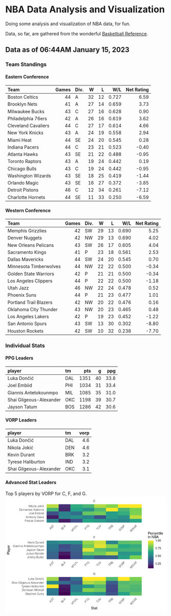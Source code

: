 # NBA Data Analysis and Visualization

Doing some analysis and visualization of NBA data, for fun.

Data, so far, are gathered from the wonderful [Basketball
Reference](https://www.basketball-reference.com/).

## Data as of 06:44AM January 15, 2023

### Team Standings

#### Eastern Conference

| Team                | Games | Div. |   W |   L |   W/L | Net Rating |
|:--------------------|------:|:-----|----:|----:|------:|-----------:|
| Boston Celtics      |    44 | A    |  32 |  12 | 0.727 |       6.59 |
| Brooklyn Nets       |    41 | A    |  27 |  14 | 0.659 |       3.73 |
| Milwaukee Bucks     |    43 | C    |  27 |  16 | 0.628 |       0.90 |
| Philadelphia 76ers  |    42 | A    |  26 |  16 | 0.619 |       3.62 |
| Cleveland Cavaliers |    44 | C    |  27 |  17 | 0.614 |       4.66 |
| New York Knicks     |    43 | A    |  24 |  19 | 0.558 |       2.94 |
| Miami Heat          |    44 | SE   |  24 |  20 | 0.545 |       0.28 |
| Indiana Pacers      |    44 | C    |  23 |  21 | 0.523 |      -0.40 |
| Atlanta Hawks       |    43 | SE   |  21 |  22 | 0.488 |      -0.95 |
| Toronto Raptors     |    43 | A    |  19 |  24 | 0.442 |       0.19 |
| Chicago Bulls       |    43 | C    |  19 |  24 | 0.442 |      -0.95 |
| Washington Wizards  |    43 | SE   |  18 |  25 | 0.419 |      -1.44 |
| Orlando Magic       |    43 | SE   |  16 |  27 | 0.372 |      -3.85 |
| Detroit Pistons     |    46 | C    |  12 |  34 | 0.261 |      -7.12 |
| Charlotte Hornets   |    44 | SE   |  11 |  33 | 0.250 |      -6.59 |

#### Western Conference

| Team                   | Games | Div. |   W |   L |   W/L | Net Rating |
|:-----------------------|------:|:-----|----:|----:|------:|-----------:|
| Memphis Grizzlies      |    42 | SW   |  29 |  13 | 0.690 |       5.25 |
| Denver Nuggets         |    42 | NW   |  29 |  13 | 0.690 |       4.02 |
| New Orleans Pelicans   |    43 | SW   |  26 |  17 | 0.605 |       4.04 |
| Sacramento Kings       |    41 | P    |  23 |  18 | 0.561 |       2.53 |
| Dallas Mavericks       |    44 | SW   |  24 |  20 | 0.545 |       0.70 |
| Minnesota Timberwolves |    44 | NW   |  22 |  22 | 0.500 |      -0.34 |
| Golden State Warriors  |    42 | P    |  21 |  21 | 0.500 |      -0.34 |
| Los Angeles Clippers   |    44 | P    |  22 |  22 | 0.500 |      -1.18 |
| Utah Jazz              |    46 | NW   |  22 |  24 | 0.478 |       0.52 |
| Phoenix Suns           |    44 | P    |  21 |  23 | 0.477 |       1.01 |
| Portland Trail Blazers |    42 | NW   |  20 |  22 | 0.476 |       0.16 |
| Oklahoma City Thunder  |    43 | NW   |  20 |  23 | 0.465 |       0.48 |
| Los Angeles Lakers     |    42 | P    |  19 |  23 | 0.452 |      -1.22 |
| San Antonio Spurs      |    43 | SW   |  13 |  30 | 0.302 |      -8.80 |
| Houston Rockets        |    42 | SW   |  10 |  32 | 0.238 |      -7.70 |

### Individual Stats

#### PPG Leaders

| player                  | tm  |  pts |   g |  ppg |
|:------------------------|:----|-----:|----:|-----:|
| Luka Dončić             | DAL | 1351 |  40 | 33.8 |
| Joel Embiid             | PHI | 1034 |  31 | 33.4 |
| Giannis Antetokounmpo   | MIL | 1085 |  35 | 31.0 |
| Shai Gilgeous-Alexander | OKC | 1198 |  39 | 30.7 |
| Jayson Tatum            | BOS | 1286 |  42 | 30.6 |

#### VORP Leaders

| player                  | tm  | vorp |
|:------------------------|:----|-----:|
| Luka Dončić             | DAL |  4.6 |
| Nikola Jokić            | DEN |  4.6 |
| Kevin Durant            | BRK |  3.2 |
| Tyrese Haliburton       | IND |  3.2 |
| Shai Gilgeous-Alexander | OKC |  3.1 |

#### Advanced Stat Leaders

Top 5 players by VORP for C, F, and G.
![](README_files/figure-gfm/README-unnamed-chunk-7-1.png)<!-- -->
